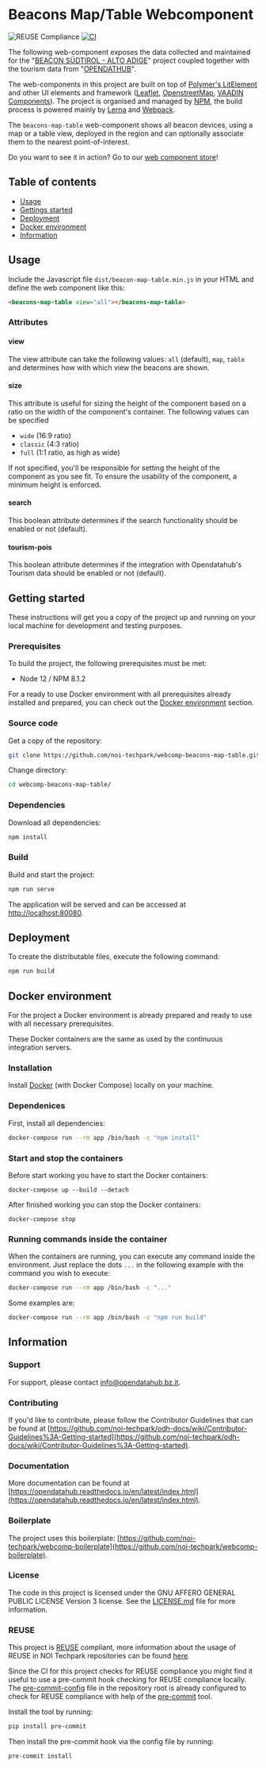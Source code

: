 <!--
SPDX-FileCopyrightText: NOI Techpark <digital@noi.bz.it>

SPDX-License-Identifier: CC0-1.0
-->

# Beacons Map/Table Webcomponent

![REUSE Compliance](https://github.com/noi-techpark/webcomp-beacons-map-table/actions/workflows/reuse.yml/badge.svg)
[![CI](https://github.com/noi-techpark/webcomp-beacons-map-table/actions/workflows/main.yml/badge.svg)](https://github.com/noi-techpark/webcomp-beacons-map-table/actions/workflows/main.yml)

The following web-component exposes the data collected and maintained for the
"[BEACON SÜDTIROL - ALTO ADIGE](https://beacon.bz.it)" project coupled together
with the tourism data from "[OPENDATHUB](https://tourism.opendatahub.bz.it)".

The web-components in this project are built on top of [Polymer's
LitElement](https://lit-element.polymer-project.org) and other UI elements and
framework ([Leaflet](https://leafletjs.com),
[OpenstreetMap](https://www.openstreetmap.org/), [VAADIN
Components](https://vaadin.com/components)). The project is organised and
managed by [NPM](https://www.npmjs.com), the build process is powered mainly by
[Lerna](https://github.com/lerna/lerna) and [Webpack](https://webpack.js.org).

The `beacons-map-table` web-component shows all beacon devices, using a map or a
table view, deployed in the region and can optionally associate them to the
nearest point-of-interest.

Do you want to see it in action? Go to our [web component store](https://webcomponents.opendatahub.bz.it/webcomponent/2e117771-7047-4e26-b313-8b1a315ae75f)!

## Table of contents

- [Usage](#usage)
- [Gettings started](#getting-started)
- [Deployment](#deployment)
- [Docker environment](#docker-environment)
- [Information](#information)

## Usage

Include the Javascript file `dist/beacon-map-table.min.js` in your HTML and define the web component like this:

```html
<beacons-map-table view="all"></beacons-map-table>
```

### Attributes

#### view

The view attribute can take the following values: `all` (default), `map`,
`table` and determines how with which view the beacons are shown.

#### size

This attribute is useful for sizing the height of the component based on a ratio on the width of the component's container. The following values can be specified

* `wide` (16:9 ratio)
* `classic` (4:3 ratio)
* `full` (1:1 ratio, as high as wide)

If not specified, you'll be responsible for setting the height of the component as you see fit. To ensure the usability of the component, a minimum height is enforced.

#### search

This boolean attribute determines if the search functionality should be enabled
or not (default).

#### tourism-pois

This boolean attribute determines if the integration with Opendatahub's Tourism
data should be enabled or not (default).

## Getting started

These instructions will get you a copy of the project up and running
on your local machine for development and testing purposes.

### Prerequisites

To build the project, the following prerequisites must be met:

- Node 12 / NPM 8.1.2

For a ready to use Docker environment with all prerequisites already installed and prepared, you can check out the [Docker environment](#docker-environment) section.

### Source code

Get a copy of the repository:

```bash
git clone https://github.com/noi-techpark/webcomp-beacons-map-table.git
```

Change directory:

```bash
cd webcomp-beacons-map-table/
```

### Dependencies

Download all dependencies:

```bash
npm install
```

### Build

Build and start the project:

```bash
npm run serve
```

The application will be served and can be accessed at [http://localhost:80080](http://localhost:80080).

## Deployment

To create the distributable files, execute the following command:

```bash
npm run build
```

## Docker environment

For the project a Docker environment is already prepared and ready to use with all necessary prerequisites.

These Docker containers are the same as used by the continuous integration servers.

### Installation

Install [Docker](https://docs.docker.com/install/) (with Docker Compose) locally on your machine.

### Dependenices

First, install all dependencies:

```bash
docker-compose run --rm app /bin/bash -c "npm install"
```

### Start and stop the containers

Before start working you have to start the Docker containers:

```
docker-compose up --build --detach
```

After finished working you can stop the Docker containers:

```
docker-compose stop
```

### Running commands inside the container

When the containers are running, you can execute any command inside the environment. Just replace the dots `...` in the following example with the command you wish to execute:

```bash
docker-compose run --rm app /bin/bash -c "..."
```

Some examples are:

```bash
docker-compose run --rm app /bin/bash -c "npm run build"
```

## Information

### Support

For support, please contact [info@opendatahub.bz.it](mailto:info@opendatahub.bz.it).

### Contributing

If you'd like to contribute, please follow the Contributor Guidelines that can be found at [https://github.com/noi-techpark/odh-docs/wiki/Contributor-Guidelines%3A-Getting-started](https://github.com/noi-techpark/odh-docs/wiki/Contributor-Guidelines%3A-Getting-started).

### Documentation

More documentation can be found at [https://opendatahub.readthedocs.io/en/latest/index.html](https://opendatahub.readthedocs.io/en/latest/index.html).

### Boilerplate

The project uses this boilerplate: [https://github.com/noi-techpark/webcomp-boilerplate](https://github.com/noi-techpark/webcomp-boilerplate).

### License

The code in this project is licensed under the GNU AFFERO GENERAL PUBLIC LICENSE Version 3 license. See the [LICENSE.md](LICENSE.md) file for more information.

### REUSE

This project is [REUSE](https://reuse.software) compliant, more information about the usage of REUSE in NOI Techpark repositories can be found [here](https://github.com/noi-techpark/odh-docs/wiki/Guidelines-for-developers-and-licenses#guidelines-for-contributors-and-new-developers).

Since the CI for this project checks for REUSE compliance you might find it useful to use a pre-commit hook checking for REUSE compliance locally. The [pre-commit-config](.pre-commit-config.yaml) file in the repository root is already configured to check for REUSE compliance with help of the [pre-commit](https://pre-commit.com) tool.

Install the tool by running:
```bash
pip install pre-commit
```
Then install the pre-commit hook via the config file by running:
```bash
pre-commit install
```

